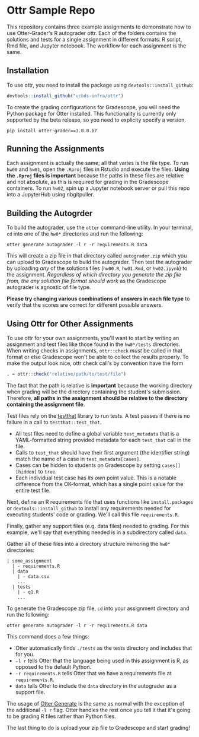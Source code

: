 # Ottr Sample Repo

This repository contains three example assignments to demonstrate how to use Otter-Grader's R autograder ottr. Each of the folders contains the solutions and tests for a single assignment in different formats: R script, Rmd file, and Jupyter notebook. The workflow for each assignment is the same.

## Installation

To use ottr, you need to install the package using `devtools::install_github`:

```r
devtools::install_github("ucbds-infra/ottr")
```

To create the grading configurations for Gradescope, you will need the Python package for Otter installed. This functionality is currently only supported by the beta release, so you need to explicity specify a version.

```console
pip install otter-grader==1.0.0.b7
```

## Running the Assignments

Each assignment is actually the same; all that varies is the file type. To run `hw00` and `hw01`, open the `.Rproj` files in Rstudio and execute the files. **Using the `.Rproj` files is important** because the paths in these files are relative and not absolute, as this is required for grading in the Gradescope containers. To run `hw02`, spin up a Jupyter notebook server or pull this repo into a JupyterHub using nbgitpuller.

## Building the Autogrder

To build the autograder, use the `otter` command-line utility. In your terminal, `cd` into one of the `hw0*` directories and run the following:

```console
otter generate autograder -l r -r requirements.R data
```

This will create a zip file in that directory called `autograder.zip` which you can upload to Gradescope to build the autograder. Then test the autograder by uploading _any_ of the solutions files (`hw00.R`, `hw01.Rmd`, or `hw02.ipynb`) to the assignment. _Regardless of which directory you generate the zip file from, the any solution file format should work_ as the Gradescope autograder is agnostic of file type.

**Please try changing various combinations of answers in each file type** to verify that the scores are correct for different possible answers.

## Using Ottr for Other Assignments

To use ottr for your own assignments, you'll want to start by writing an assignment and test files like those found in the `hw0*/tests` directories. When writing checks in assignments, `ottr::check` _must_ be called in that format or else Gradescope won't be able to collect the results properly. To make the output look nice, ottr check call's by convention have the form

```r
. = ottr::check("relative/path/to/test/file")
```

The fact that the path is relative is **important** because the working directory when grading will be the directory containing the student's submission. Therefore, **all paths in the assignment should be relative to the directory containing the assignment file**.

Test files rely on the [testthat](https://testthat.r-lib.org/) library to run tests. A test passes if there is no failure in a call to `testthat::test_that`.

* All test files need to define a global variable `test_metadata` that is a YAML-formatted string provided metadata for each `test_that` call in the file.
* Calls to `test_that` should have their first argument (the identifier string) match the name of a case in `test_metadata[cases]`.
* Cases can be hidden to students on Gradescope by setting `cases[][hidden]` to `true`.
* Each individual test case has _its own_ point value. This is a notable difference from the OK-format, which has a single point value for the entire test file.

Next, define an R requirements file that uses functions like `install.packages` or `devtools::install_github` to install any requirements needed for executing students' code or grading. We'll call this file `requirements.R`. 

Finally, gather any support files (e.g. data files) needed to grading. For this example, we'll say that everything needed is in a subdirectory called `data`.

Gather all of these files into a directory structure mirroring the `hw0*` directories:

```
| some_assignment
  | - requirements.R
  | data
    | - data.csv
    ...
  | tests
    | - q1.R
    ...
```

To generate the Gradescope zip file, `cd` into your assignment directory and run the following:

```console
otter generate autograder -l r -r requirements.R data
```

This command does a few things:

* Otter automatically finds `./tests` as the tests directory and includes that for you.
* `-l r` tells Otter that the language being used in this assignment is R, as opposed to the default Python.
* `-r requirements.R` tells Otter that we have a requirements file at `requirements.R`.
* `data` tells Otter to include the `data` directory in the autograder as a support file.

The usage of [Otter Generate](https://otter-grader.readthedocs.io/en/beta/otter_generate.html) is the same as normal with the exception of the additional `-l r` flag. Otter handles the rest once you tell it that it's going to be grading R files rather than Python files.

The last thing to do is upload your zip file to Gradescope and start grading!
